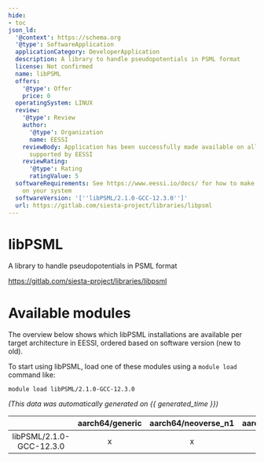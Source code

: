 ```yaml
---
hide:
- toc
json_ld:
  '@context': https://schema.org
  '@type': SoftwareApplication
  applicationCategory: DeveloperApplication
  description: A library to handle pseudopotentials in PSML format
  license: Not confirmed
  name: libPSML
  offers:
    '@type': Offer
    price: 0
  operatingSystem: LINUX
  review:
    '@type': Review
    author:
      '@type': Organization
      name: EESSI
    reviewBody: Application has been successfully made available on all architectures
      supported by EESSI
    reviewRating:
      '@type': Rating
      ratingValue: 5
  softwareRequirements: See https://www.eessi.io/docs/ for how to make EESSI available
    on your system
  softwareVersion: '[''libPSML/2.1.0-GCC-12.3.0'']'
  url: https://gitlab.com/siesta-project/libraries/libpsml
---
```


libPSML
=======


A library to handle pseudopotentials in PSML format

https://gitlab.com/siesta-project/libraries/libpsml
# Available modules


The overview below shows which libPSML installations are available per target architecture in EESSI, ordered based on software version (new to old).

To start using libPSML, load one of these modules using a `module load` command like:

```shell
module load libPSML/2.1.0-GCC-12.3.0
```

*(This data was automatically generated on {{ generated_time }})*  

| |aarch64/generic|aarch64/neoverse_n1|aarch64/neoverse_v1|aarch64/nvidia/grace|x86_64/generic|x86_64/amd/zen2|x86_64/amd/zen3|x86_64/amd/zen4|x86_64/intel/cascadelake|x86_64/intel/haswell|x86_64/intel/icelake|x86_64/intel/sapphirerapids|x86_64/intel/skylake_avx512|
| :---: | :---: | :---: | :---: | :---: | :---: | :---: | :---: | :---: | :---: | :---: | :---: | :---: | :---: |
|libPSML/2.1.0-GCC-12.3.0|x|x|x|x|x|x|x|x|x|x|x|x|x|
